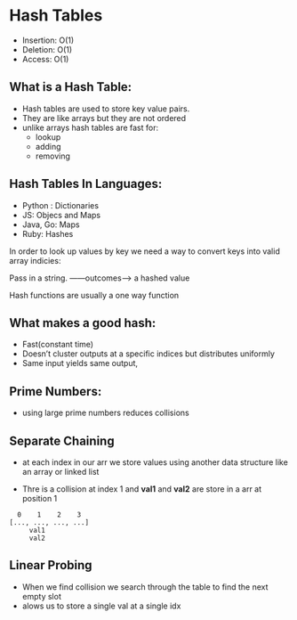 # Hash Tables

- Insertion: O(1)
- Deletion: O(1)
- Access: O(1)

## What is a Hash Table:

- Hash tables are used to store key value pairs.
- They are like arrays but they are not ordered
- unlike arrays hash tables are fast for:
  - lookup
  - adding
  - removing

## Hash Tables In Languages:

- Python : Dictionaries
- JS: Objecs and Maps
- Java, Go: Maps
- Ruby: Hashes

In order to look up values by key we need a way to convert keys into valid array indicies:

Pass in a string. ——outcomes——> a hashed value

Hash functions are usually a one way function

## What makes a good hash:

- Fast(constant time)
- Doesn’t cluster outputs at a specific indices but distributes uniformly
- Same input yields same output,

## Prime Numbers:

- using large prime numbers reduces collisions

## Separate Chaining

- at each index in our arr we store values using another data structure like an array or linked list

- Thre is a collision at index 1 and **val1** and **val2** are store in a arr at position 1

```
  0    1    2    3
[..., ..., ..., ...]
     val1
     val2
```

## Linear Probing

- When we find collision we search through the table to find the next empty slot
- alows us to store a single val at a single idx
